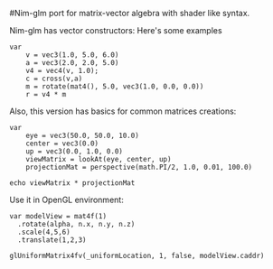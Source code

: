 #Nim-glm port for matrix-vector algebra with shader like syntax.

Nim-glm has vector constructors:
Here's some examples

    var
        v = vec3(1.0, 5.0, 6.0)
        a = vec3(2.0, 2.0, 5.0)
        v4 = vec4(v, 1.0);
        c = cross(v,a)
        m = rotate(mat4(), 5.0, vec3(1.0, 0.0, 0.0))
        r = v4 * m


Also, this version has basics for common matrices creations:

    var
        eye = vec3(50.0, 50.0, 10.0)
        center = vec3(0.0)
        up = vec3(0.0, 1.0, 0.0)
        viewMatrix = lookAt(eye, center, up)
        projectionMat = perspective(math.PI/2, 1.0, 0.01, 100.0)

    echo viewMatrix * projectionMat

Use it in OpenGL environment:

    var modelView = mat4f(1)
      .rotate(alpha, n.x, n.y, n.z)
      .scale(4,5,6)
      .translate(1,2,3)

    glUniformMatrix4fv(_uniformLocation, 1, false, modelView.caddr)
